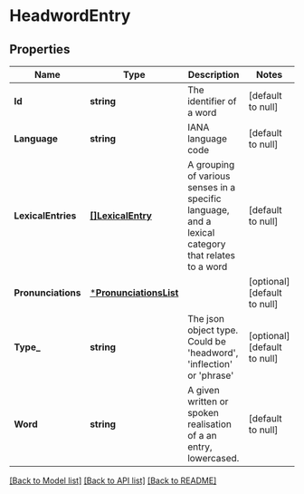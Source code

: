 # HeadwordEntry

## Properties
Name | Type | Description | Notes
------------ | ------------- | ------------- | -------------
**Id** | **string** | The identifier of a word | [default to null]
**Language** | **string** | IANA language code | [default to null]
**LexicalEntries** | [**[]LexicalEntry**](lexicalEntry.md) | A grouping of various senses in a specific language, and a lexical category that relates to a word | [default to null]
**Pronunciations** | [***PronunciationsList**](PronunciationsList.md) |  | [optional] [default to null]
**Type_** | **string** | The json object type. Could be &#39;headword&#39;, &#39;inflection&#39; or &#39;phrase&#39; | [optional] [default to null]
**Word** | **string** | A given written or spoken realisation of a an entry, lowercased. | [default to null]

[[Back to Model list]](../README.md#documentation-for-models) [[Back to API list]](../README.md#documentation-for-api-endpoints) [[Back to README]](../README.md)


